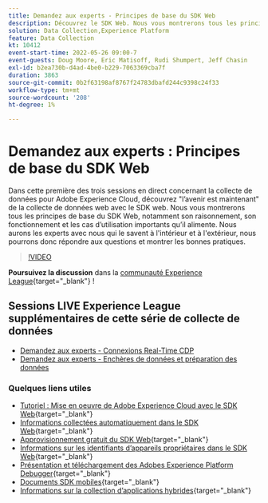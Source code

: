 ```yaml
---
title: Demandez aux experts - Principes de base du SDK Web
description: Découvrez le SDK Web. Nous vous montrerons tous les principes de base du SDK Web, notamment son raisonnement, son fonctionnement et les cas d’utilisation importants qu’il alimente.
solution: Data Collection,Experience Platform
feature: Data Collection
kt: 10412
event-start-time: 2022-05-26 09:00-7
event-guests: Doug Moore, Eric Matisoff, Rudi Shumpert, Jeff Chasin
exl-id: b2ea730b-d4ad-4be0-b229-7063369cba7f
duration: 3863
source-git-commit: 0b2f63198af8767f24783dbafd244c9398c24f33
workflow-type: tm+mt
source-wordcount: '208'
ht-degree: 1%

---
```


# Demandez aux experts : Principes de base du SDK Web

Dans cette première des trois sessions en direct concernant la collecte de données pour Adobe Experience Cloud, découvrez &quot;l’avenir est maintenant&quot; de la collecte de données web avec le SDK web. Nous vous montrerons tous les principes de base du SDK Web, notamment son raisonnement, son fonctionnement et les cas d’utilisation importants qu’il alimente. Nous aurons les experts avec nous qui le savent à l&#39;intérieur et à l&#39;extérieur, nous pourrons donc répondre aux questions et montrer les bonnes pratiques.

>[!VIDEO](https://video.tv.adobe.com/v/343335/?quality=12&learn=on)

**Poursuivez la discussion** dans la [communauté Experience League](https://experienceleaguecommunities.adobe.com/t5/adobe-experience-platform-launch/experience-league-live-post-session-discussion-the-basics-of-web/m-p/454159?profile.language=fr#M283){target="_blank"} !

## Sessions LIVE Experience League supplémentaires de cette série de collecte de données

* [Demandez aux experts - Connexions Real-Time CDP](exl-live-episode-06-23-22.md)
* [Demandez aux experts - Enchères de données et préparation des données](exl-live-episode-07-21-22.md)

### Quelques liens utiles

* [Tutoriel : Mise en oeuvre de Adobe Experience Cloud avec le SDK Web](https://experienceleague.adobe.com/docs/platform-learn/implement-web-sdk/overview.html?lang=fr){target="_blank"}
* [Informations collectées automatiquement dans le SDK Web](https://experienceleague.adobe.com/docs/experience-platform/edge/data-collection/automatic-information.html?lang=fr){target="_blank"}
* [Approvisionnement gratuit du SDK Web](https://adobe.ly/websdkaccess){target="_blank"}
* [Informations sur les identifiants d’appareils propriétaires dans le SDK Web](https://experienceleague.adobe.com/docs/experience-platform/edge/identity/first-party-device-ids.html?lang=fr){target="_blank"}
* [Présentation et téléchargement des Adobes Experience Platform Debugger](https://experienceleague.adobe.com/docs/platform-learn/data-collection/debugger/overview.html?lang=fr){target="_blank"}
* [Documents SDK mobiles](https://developer.adobe.com/client-sdks/documentation/){target="_blank"}
* [Informations sur la collection d’applications hybrides](https://experienceleague.adobe.com/docs/mobile-services/ios/sdk-reference-ios/hybrid-app.html?lang=fr){target="_blank"}

